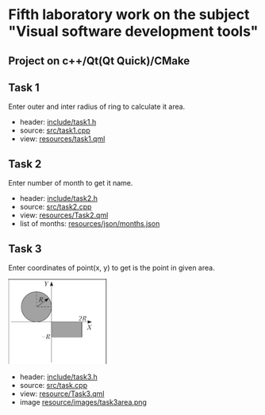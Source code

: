 # Fifth laboratory work on the subject "Visual software development tools"
## Project on c++/Qt(Qt Quick)/CMake

## Task 1

Enter outer and inter radius of ring to calculate it area.
* header: [include/task1.h](include/task1.h "Header of first task")
* source: [src/task1.cpp](src/task1.cpp "Source of first task")
* view: [resources/task1.qml](resources/Task1.qml "QML view of first task")

## Task 2

Enter number of month to get it name.
* header: [include/task2.h](include/task2.h "Header of second task")
* source: [src/task2.cpp](src/task2.cpp "Source of second task")
* view: [resources/Task2.qml](resources/Task2.qml "QML view of second task")
* list of months: [resources/json/months.json](resources/json/months.json, "List of months")

## Task 3

Enter coordinates of point(x, y) to get is the point in given area.

![Image of area](resources/images/task3area.png "Image of area for third task")

* header: [include/task3.h](include/task3.h "Header of third task")
* source: [src/task.cpp](src/task3.cpp "Source of third task")
* view: [resource/Task3.qml](resources/Task3.qml "QML view of thirds task")
* image [resource/images/task3area.png](resources/images/task3area.png "Image of area for third task")
